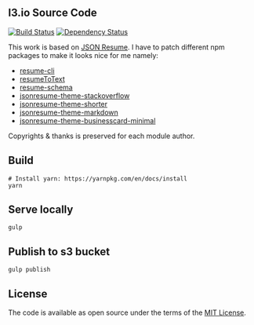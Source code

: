 ## l3.io Source Code

[![Build Status](https://travis-ci.org/laithshadeed/l3.io.svg?branch=master)](https://travis-ci.org/laithshadeed/l3.io)
[![Dependency Status](https://david-dm.org/laithshadeed/l3.io.svg)](https://david-dm.org/laithshadeed/l3.io)

This work is based on [JSON Resume](https://jsonresume.org). I have to patch different npm packages to make it looks nice for me namely:
 - [resume-cli](https://github.com/laithshadeed/resume-cli)
 - [resumeToText](https://github.com/laithshadeed/resumeToText)
 - [resume-schema](https://github.com/laithshadeed/resume-schema)
 - [jsonresume-theme-stackoverflow](https://github.com/laithshadeed/jsonresume-theme-stackoverflow)
 - [jsonresume-theme-shorter](https://github.com/laithshadeed/jsonresume-theme-shorter)
 - [jsonresume-theme-markdown](https://github.com/laithshadeed/jsonresume-theme-markdown)
 - [jsonresume-theme-businesscard-minimal](https://github.com/laithshadeed/jsonresume-theme-businesscard-minimal)

Copyrights & thanks is preserved for each module author.

## Build

```
# Install yarn: https://yarnpkg.com/en/docs/install
yarn

```

## Serve locally

```
gulp

```

## Publish to s3 bucket

```
gulp publish

```

## License
The code is available as open source under the terms of the [MIT License](http://opensource.org/licenses/MIT).
